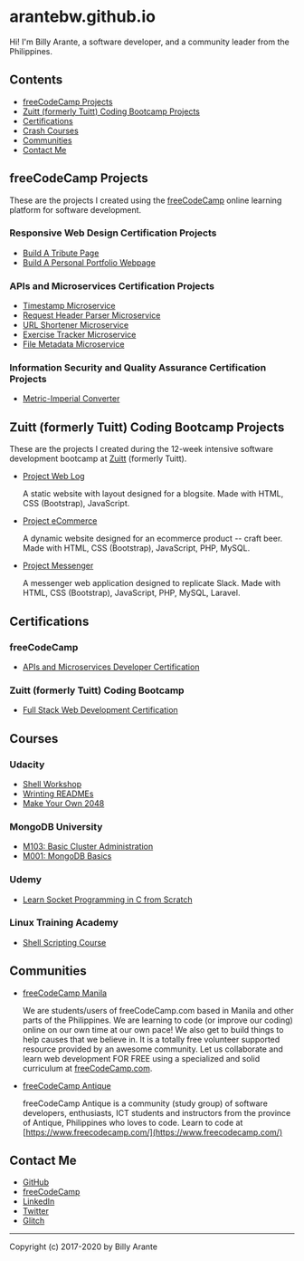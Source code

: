 # arantebw.github.io

Hi! I'm Billy Arante, a software developer, and a community leader from the Philippines.

## Contents

- [freeCodeCamp Projects](#fcc)
- [Zuitt (formerly Tuitt) Coding Bootcamp Projects](#zuitt)
- [Certifications](#cert)
- [Crash Courses](#course)
- [Communities](#community)
- [Contact Me](#contact)

## freeCodeCamp Projects <span id="fcc"></span>

These are the projects I created using the [freeCodeCamp](https://www.freecodecamp.org/) online learning platform for software development.

### Responsive Web Design Certification Projects

- [Build A Tribute Page](https://arantebw.github.io/tribute/)
- [Build A Personal Portfolio Webpage](https://arantebw.github.io/portfolio/)

### APIs and Microservices Certification Projects

- [Timestamp Microservice](https://abw-timestamp-microservice.herokuapp.com/)
- [Request Header Parser Microservice](https://abw-request-header-parser.herokuapp.com/)
- [URL Shortener Microservice](https://abw-url-shortener-microservice.herokuapp.com/)
- [Exercise Tracker Microservice](https://abw-exercise-tracker.herokuapp.com/)
- [File Metadata Microservice](https://abw-file-metadata-microservice.herokuapp.com/)

### Information Security and Quality Assurance Certification Projects

- [Metric-Imperial Converter](https://abw-metric-imperial-converter.herokuapp.com/)

## Zuitt (formerly Tuitt) Coding Bootcamp Projects <span id="zuitt"></span>

These are the projects I created during the 12-week intensive software development bootcamp at [Zuitt](https://zuitt.co/) (formerly Tuitt).

- [Project Web Log](#)  

  A static website with layout designed for a blogsite. Made with HTML, CSS (Bootstrap), JavaScript.

- [Project eCommerce](#)  

  A dynamic website designed for an ecommerce product -- craft beer. Made with HTML, CSS (Bootstrap), JavaScript, PHP, MySQL.

- [Project Messenger](#)  

  A messenger web application designed to replicate Slack. Made with HTML, CSS (Bootstrap), JavaScript, PHP, MySQL, Laravel.

## Certifications <span id="cert"></span>

### freeCodeCamp

- [APIs and Microservices Developer Certification](https://www.freecodecamp.org/certification/arantebw/apis-and-microservices)

### Zuitt (formerly Tuitt) Coding Bootcamp

- [Full Stack Web Development Certification](#)

## Courses <span id="course"></span>

### Udacity

- [Shell Workshop](https://www.udacity.com/course/shell-workshop--ud206)
- [Wrinting READMEs](https://www.udacity.com/course/writing-readmes--ud777)
- [Make Your Own 2048](#)

### MongoDB University

- [M103: Basic Cluster Administration](http://university.mongodb.com/course_completion/f67a25e8-6bce-4d74-bb8a-6c22c0ed34f3)
- [M001: MongoDB Basics](http://university.mongodb.com/course_completion/7e34ad85-bee8-4e82-aaca-d0769f054ab8)

### Udemy

- [Learn Socket Programming in C from Scratch](https://www.udemy.com/certificate/UC-91C374JE/)

### Linux Training Academy

- [Shell Scripting Course](https://courses.linuxtrainingacademy.com/course/shell-scripting-discover-how-to-automate-command-line-tasks/)

## Communities <span id="community"></span>

- [freeCodeCamp Manila](https://www.facebook.com/groups/free.code.camp.manila/)  

  We are students/users of freeCodeCamp.com based in Manila and other parts of the Philippines. We are learning to code (or improve our coding) online on our own time at our own pace! We also get to build things to help causes that we believe in. It is a totally free volunteer supported resource provided by an awesome community. Let us collaborate and learn web development FOR FREE using a specialized and solid curriculum at [freeCodeCamp.com](https://www.freecodecamp.com/).

- [freeCodeCamp Antique](https://www.facebook.com/groups/free.code.camp.antique/)  

  freeCodeCamp Antique is a community (study group) of software developers, enthusiasts, ICT students and instructors from the province of Antique, Philippines who loves to code. Learn to code at [https://www.freecodecamp.com/](https://www.freecodecamp.com/)

## Contact Me <span id="contact"></span>

- [GitHub](https://github.com/arantebw)
- [freeCodeCamp](https://www.freecodecamp.org/arantebw)
- [LinkedIn](https://www.linkedin.com/in/billyarante/)
- [Twitter](https://twitter.com/arantebw)
- [Glitch](https://glitch.com/@arantebw)

---

Copyright (c) 2017-2020 by Billy Arante
